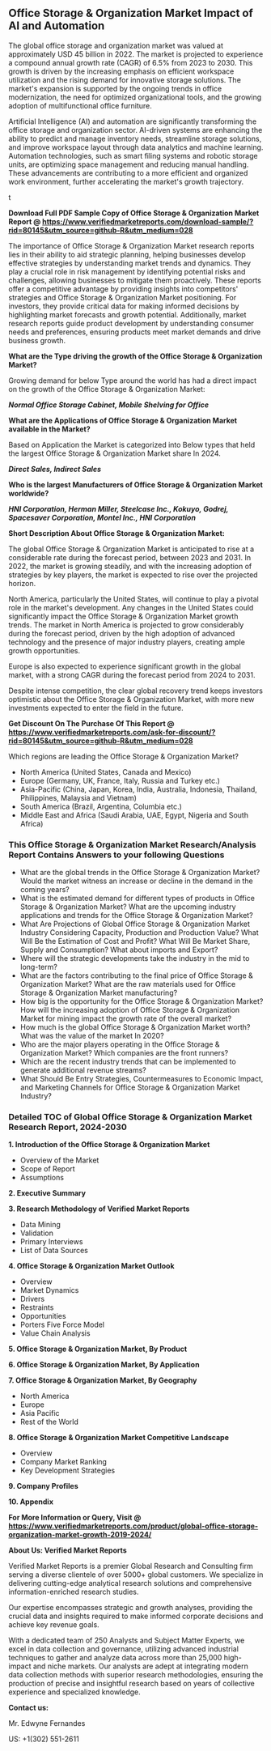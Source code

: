 <h2>Office Storage & Organization Market Impact of AI and Automation</h2><p>The global office storage and organization market was valued at approximately USD 45 billion in 2022. The market is projected to experience a compound annual growth rate (CAGR) of 6.5% from 2023 to 2030. This growth is driven by the increasing emphasis on efficient workspace utilization and the rising demand for innovative storage solutions. The market's expansion is supported by the ongoing trends in office modernization, the need for optimized organizational tools, and the growing adoption of multifunctional office furniture.</p><p>Artificial Intelligence (AI) and automation are significantly transforming the office storage and organization sector. AI-driven systems are enhancing the ability to predict and manage inventory needs, streamline storage solutions, and improve workspace layout through data analytics and machine learning. Automation technologies, such as smart filing systems and robotic storage units, are optimizing space management and reducing manual handling. These advancements are contributing to a more efficient and organized work environment, further accelerating the market's growth trajectory.</p>t</p><p id="" class=""><strong>Download Full PDF Sample Copy of Office Storage & Organization Market Report @ <a href="https://www.verifiedmarketreports.com/download-sample/?rid=80145&utm_source=github-R&utm_medium=028" target="_blank">https://www.verifiedmarketreports.com/download-sample/?rid=80145&utm_source=github-R&utm_medium=028</a></strong></p><p>The importance of&nbsp;Office Storage & Organization Market research reports lies in their ability to aid strategic planning, helping businesses develop effective strategies by understanding market trends and dynamics. They play a crucial role in risk management by identifying potential risks and challenges, allowing businesses to mitigate them proactively. These reports offer a competitive advantage by providing insights into competitors' strategies and Office Storage & Organization Market positioning. For investors, they provide critical data for making informed decisions by highlighting market forecasts and growth potential. Additionally, market research reports guide product development by understanding consumer needs and preferences, ensuring products meet market demands and drive business growth.</p><p><strong>What are the&nbsp;Type driving the growth of the Office Storage & Organization Market?</strong></p><p id="" class="">Growing demand for below Type around the world has had a direct impact on the growth of the Office Storage & Organization Market:</p><em><strong>Normal Office Storage Cabinet, Mobile Shelving for Office</strong></em></p><strong>What are the&nbsp;Applications&nbsp;of Office Storage & Organization Market available in the Market?</strong></p><p id="" class="">Based on Application the Market is categorized into Below types that held the largest Office Storage & Organization Market share In 2024.</p><em><strong>Direct Sales, Indirect Sales</strong></em></p><strong>Who is the largest Manufacturers of Office Storage & Organization Market worldwide?</strong></p><p><em><strong>HNI Corporation, Herman Miller, Steelcase Inc., Kokuyo, Godrej, Spacesaver Corporation, Montel Inc., HNI Corporation</strong></em></p><p id="" class=""><strong>Short Description About Office Storage & Organization Market:</strong></p><p>The global Office Storage & Organization Market is anticipated to rise at a considerable rate during the forecast period, between 2023 and 2031. In 2022, the market is growing steadily, and with the increasing adoption of strategies by key players, the market is expected to rise over the projected horizon.</p><p>North America, particularly the United States, will continue to play a pivotal role in the market's development. Any changes in the United States could significantly impact the Office Storage & Organization Market growth trends. The market in North America is projected to grow considerably during the forecast period, driven by the high adoption of advanced technology and the presence of major industry players, creating ample growth opportunities.</p><p>Europe is also expected to experience significant growth in the global market, with a strong CAGR during the forecast period from 2024 to 2031.</p><p>Despite intense competition, the clear global recovery trend keeps investors optimistic about the Office Storage & Organization Market, with more new investments expected to enter the field in the future.</p><p id="" class=""><strong>Get Discount On The Purchase Of This Report @ <a href="https://www.verifiedmarketreports.com/ask-for-discount/?rid=80145&utm_source=github-R&utm_medium=028" target="_blank">https://www.verifiedmarketreports.com/ask-for-discount/?rid=80145&utm_source=github-R&utm_medium=028</a></strong></p>Which regions are leading the Office Storage & Organization Market?</p><ul><li>North America (United States, Canada and Mexico)</li><li>Europe (Germany, UK, France, Italy, Russia and Turkey etc.)</li><li>Asia-Pacific (China, Japan, Korea, India, Australia, Indonesia, Thailand, Philippines, Malaysia and Vietnam)</li><li>South America (Brazil, Argentina, Columbia etc.)</li><li>Middle East and Africa (Saudi Arabia, UAE, Egypt, Nigeria and South Africa)</li></ul><h3 id="" class="">This Office Storage & Organization Market Research/Analysis Report Contains Answers to your following Questions</h3><ul><li>What are the global trends in the Office Storage & Organization Market? Would the market witness an increase or decline in the demand in the coming years?</li><li>What is the estimated demand for different types of products in Office Storage & Organization Market? What are the upcoming industry applications and trends for the Office Storage & Organization Market?</li><li>What Are Projections of Global Office Storage & Organization Market Industry Considering Capacity, Production and Production Value? What Will Be the Estimation of Cost and Profit? What Will Be Market Share, Supply and Consumption? What about imports and Export?</li><li>Where will the strategic developments take the industry in the mid to long-term?</li><li>What are the factors contributing to the final price of Office Storage & Organization Market? What are the raw materials used for Office Storage & Organization Market manufacturing?</li><li>How big is the opportunity for the Office Storage & Organization Market? How will the increasing adoption of Office Storage & Organization Market for mining impact the growth rate of the overall market?</li><li>How much is the global Office Storage & Organization Market worth? What was the value of the market In 2020?</li><li>Who are the major players operating in the Office Storage & Organization Market? Which companies are the front runners?</li><li>Which are the recent industry trends that can be implemented to generate additional revenue streams?</li><li>What Should Be Entry Strategies, Countermeasures to Economic Impact, and Marketing Channels for Office Storage & Organization Market Industry?</li></ul><h3 id="" class="">Detailed TOC of Global Office Storage & Organization Market Research Report, 2024-2030</h3><p id="" class=""><strong>1. Introduction of the Office Storage & Organization Market</strong></p><ul><li>Overview of the Market</li><li>Scope of Report</li><li>Assumptions</li></ul><p id="" class=""><strong>2. Executive Summary</strong></p><p id="" class=""><strong>3. Research Methodology of Verified Market Reports</strong></p><ul><li>Data Mining</li><li>Validation</li><li>Primary Interviews</li><li>List of Data Sources</li></ul><p id="" class=""><strong>4. Office Storage & Organization Market Outlook</strong></p><ul><li>Overview</li><li>Market Dynamics</li><li>Drivers</li><li>Restraints</li><li>Opportunities</li><li>Porters Five Force Model</li><li>Value Chain Analysis</li></ul><p id="" class=""><strong>5. Office Storage & Organization Market, By Product</strong></p><p id="" class=""><strong>6. Office Storage & Organization Market, By Application</strong></p><p id="" class=""><strong>7. Office Storage & Organization Market, By Geography</strong></p><ul><li>North America</li><li>Europe</li><li>Asia Pacific</li><li>Rest of the World</li></ul><p id="" class=""><strong>8. Office Storage & Organization Market Competitive Landscape</strong></p><ul><li>Overview</li><li>Company Market Ranking</li><li>Key Development Strategies</li></ul><p id="" class=""><strong>9. Company Profiles</strong></p><p id="" class=""><strong>10. Appendix</strong></p><p id="" class=""><strong>For More Information or Query, Visit @ <a href="https://www.verifiedmarketreports.com/product/global-office-storage-organization-market-growth-2019-2024/" target="_blank">https://www.verifiedmarketreports.com/product/global-office-storage-organization-market-growth-2019-2024/</a></strong></p><p id="" class=""><strong>About Us: Verified Market Reports</strong></p><p id="" class="">Verified Market Reports is a premier Global Research and Consulting firm serving a diverse clientele of over 5000+ global customers. We specialize in delivering cutting-edge analytical research solutions and comprehensive information-enriched research studies.</p><p id="" class="">Our expertise encompasses strategic and growth analyses, providing the crucial data and insights required to make informed corporate decisions and achieve key revenue goals.</p><p id="" class="">With a dedicated team of 250 Analysts and Subject Matter Experts, we excel in data collection and governance, utilizing advanced industrial techniques to gather and analyze data across more than 25,000 high-impact and niche markets. Our analysts are adept at integrating modern data collection methods with superior research methodologies, ensuring the production of precise and insightful research based on years of collective experience and specialized knowledge.</p><p id="" class=""><strong>Contact us:</strong></p><p id="" class="">Mr. Edwyne Fernandes</p><p id="" class="">US: +1(302) 551-2611</p>